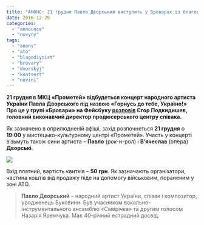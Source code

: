 ```yaml
---
title: "АНОНС: 21 грудня Павло Дворський виступить у Броварах із благодійним концертом"
date: 2016-12-20
categories: 
  - "announce"
  - "novyny"
tags: 
  - "anons"
  - "ato"
  - "blagodiynist"
  - "brovary"
  - "dvorskyj"
  - "kontsert"
  - "novini"
---
```


**21 грудня в МКЦ «Прометей» відбудеться концерт народного артиста України Павла Дворського під назвою «Горнусь до тебе, Україно!» Про це у групі «Бровари» на Фейсбуку [розповів](https://www.facebook.com/groups/brovary/permalink/1470050683024893/) Єгор Подкидишев, головний виконавчий директор продюсерського центру співака.**

Як зазначено в оприлюдненій афіші, захід розпочнеться **21 грудня** о **19:00** у мистецько-культурному центрі «Прометей». Участь у концерті візьмуть також сини артиста – **Павло** (рок-н-рол) і **В’ячеслав** (опера) **Дворські**.

[![](https://mpz.brovary.org/wp-content/uploads/2016/12/Pavlo-Dvorskyj-kontsert-afisha-Prometej.jpg)](https://mpz.brovary.org/wp-content/uploads/2016/12/Pavlo-Dvorskyj-kontsert-afisha-Prometej.jpg)

Вхід платний, вартість квитків – **50 грн**. Як зазначають організатори, частина коштів від продажу піде на допомогу військовим, пораненим у зоні АТО.

> **Павло Дворський** – народний артист України, співак і композитор, уродженець Буковини. Був учасником вокально-інструментального ансамблю «Смерічка» та другим голосом Назарія Яремчука. Має 40-річний естрадний досвід.

